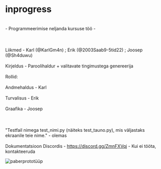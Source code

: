 # inprogress
<br>- Programmeerimise neljanda kursuse töö -<br>
<br><br>
<br>Liikmed - Karl (@KarlGm4n) ; Erik (@2003Saab9-5tid22) ; Joosep (@Sh4duwu)<br>
<br>Kirjeldus - Paroolihaldur + valitavate tingimustega genereerija<br>
<br>Rollid:<br>
<br>Andmehaldus - Karl<br>
<br>Turvalisus - Erik<br>
<br>Graafika - Joosep<br>
<br><br>
<br>"Testfail nimega test_nimi.py (näiteks test_tauno.py), mis väljastaks ekraanile teie nime." - olemas<br>
<br>Dokumentatsioon Discordis - https://discord.gg/ZmnFXVqj - Kui ei tööta, kontakteeruda<br>

![paberprototüüp](https://github.com/KarlGm4n/inprogress/assets/143991529/29164102-4e0c-49ca-bb80-46559e98f4ae)
